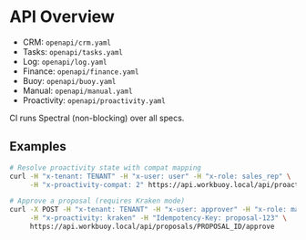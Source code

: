 # API Overview
- CRM: `openapi/crm.yaml`
- Tasks: `openapi/tasks.yaml`
- Log: `openapi/log.yaml`
- Finance: `openapi/finance.yaml`
- Buoy: `openapi/buoy.yaml`
- Manual: `openapi/manual.yaml`
- Proactivity: `openapi/proactivity.yaml`

CI runs Spectral (non-blocking) over all specs.

## Examples

```bash
# Resolve proactivity state with compat mapping
curl -H "x-tenant: TENANT" -H "x-user: user" -H "x-role: sales_rep" \
     -H "x-proactivity-compat: 2" https://api.workbuoy.local/api/proactivity/state

# Approve a proposal (requires Kraken mode)
curl -X POST -H "x-tenant: TENANT" -H "x-user: approver" -H "x-role: manager" \
     -H "x-proactivity: kraken" -H "Idempotency-Key: proposal-123" \
     https://api.workbuoy.local/api/proposals/PROPOSAL_ID/approve
```
